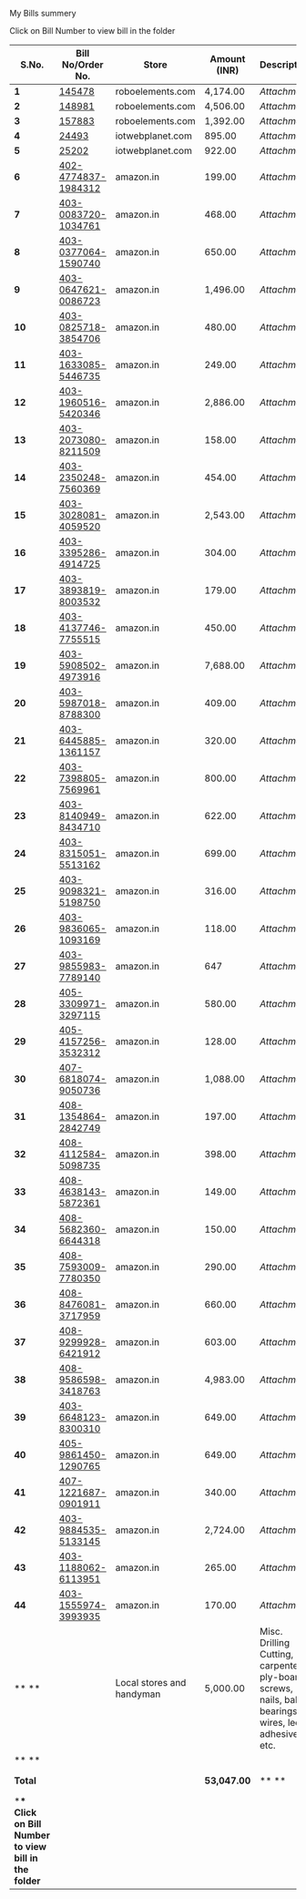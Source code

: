 My Bills summery

Click on Bill Number to view bill in the folder

| **S.No.**                                               | **Bill No/Order No.**                                        | **Store**                 | **Amount (INR)** | **Description**                                              |       |
| ------------------------------------------------------- | ------------------------------------------------------------ | ------------------------- | ---------------- | ------------------------------------------------------------ | ----- |
| **1**                                                   | [145478](./DownloadedBill/145478.pdf)                        | roboelements.com          | 4,174.00         | *Attachment*                                                 | *1*   |
| **2**                                                   | [148981](./DownloadedBill/148981.pdf)                        | roboelements.com          | 4,506.00         | *Attachment*                                                 | *2*   |
| **3**                                                   | [157883](./DownloadedBill/157883.pdf)                        | roboelements.com          | 1,392.00         | *Attachment*                                                 | *3*   |
| **4**                                                   | [24493](./DownloadedBill/24493.pdf)                          | iotwebplanet.com          | 895.00           | *Attachment*                                                 | *4*   |
| **5**                                                   | [25202](./DownloadedBill/25202.pdf)                          | iotwebplanet.com          | 922.00           | *Attachment*                                                 | *5*   |
| **6**                                                   | [402-4774837-1984312](./DownloadedBill/402-4774837-1984312.pdf) | amazon.in                 | 199.00           | *Attachment*                                                 | *6*   |
| **7**                                                   | [403-0083720-1034761](./DownloadedBill/403-0083720-1034761.pdf) | amazon.in                 | 468.00           | *Attachment*                                                 | *7*   |
| **8**                                                   | [403-0377064-1590740](./DownloadedBill/403-0377064-1590740.pdf) | amazon.in                 | 650.00           | *Attachment*                                                 | *8*   |
| **9**                                                   | [403-0647621-0086723](./DownloadedBill/403-0647621-0086723.pdf) | amazon.in                 | 1,496.00         | *Attachment*                                                 | *9*   |
| **10**                                                  | [403-0825718-3854706](./DownloadedBill/403-0825718-3854706.pdf) | amazon.in                 | 480.00           | *Attachment*                                                 | *10*  |
| **11**                                                  | [403-1633085-5446735](./DownloadedBill/403-1633085-5446735.pdf) | amazon.in                 | 249.00           | *Attachment*                                                 | *11*  |
| **12**                                                  | [403-1960516-5420346](./DownloadedBill/403-1960516-5420346.pdf) | amazon.in                 | 2,886.00         | *Attachment*                                                 | *12*  |
| **13**                                                  | [403-2073080-8211509](./DownloadedBill/403-2073080-8211509.pdf) | amazon.in                 | 158.00           | *Attachment*                                                 | *13*  |
| **14**                                                  | [403-2350248-7560369](./DownloadedBill/403-2350248-7560369.pdf) | amazon.in                 | 454.00           | *Attachment*                                                 | *14*  |
| **15**                                                  | [403-3028081-4059520](./DownloadedBill/403-3028081-4059520.pdf) | amazon.in                 | 2,543.00         | *Attachment*                                                 | *15*  |
| **16**                                                  | [403-3395286-4914725](./DownloadedBill/403-3395286-4914725.pdf) | amazon.in                 | 304.00           | *Attachment*                                                 | *16*  |
| **17**                                                  | [403-3893819-8003532](./DownloadedBill/403-3893819-8003532.pdf) | amazon.in                 | 179.00           | *Attachment*                                                 | *17*  |
| **18**                                                  | [403-4137746-7755515](./DownloadedBill/403-4137746-7755515.pdf) | amazon.in                 | 450.00           | *Attachment*                                                 | *18*  |
| **19**                                                  | [403-5908502-4973916](./DownloadedBill/403-5908502-4973916.pdf) | amazon.in                 | 7,688.00         | *Attachment*                                                 | *19*  |
| **20**                                                  | [403-5987018-8788300](./DownloadedBill/403-5987018-8788300.pdf) | amazon.in                 | 409.00           | *Attachment*                                                 | *20*  |
| **21**                                                  | [403-6445885-1361157](./DownloadedBill/403-6445885-1361157.pdf) | amazon.in                 | 320.00           | *Attachment*                                                 | *21*  |
| **22**                                                  | [403-7398805-7569961](./DownloadedBill/403-7398805-7569961.pdf) | amazon.in                 | 800.00           | *Attachment*                                                 | *22*  |
| **23**                                                  | [403-8140949-8434710](./DownloadedBill/403-8140949-8434710.pdf) | amazon.in                 | 622.00           | *Attachment*                                                 | *23*  |
| **24**                                                  | [403-8315051-5513162](./DownloadedBill/403-8315051-5513162.pdf) | amazon.in                 | 699.00           | *Attachment*                                                 | *24*  |
| **25**                                                  | [403-9098321-5198750](./DownloadedBill/403-9098321-5198750.pdf) | amazon.in                 | 316.00           | *Attachment*                                                 | *25*  |
| **26**                                                  | [403-9836065-1093169](./DownloadedBill/403-9836065-1093169.pdf) | amazon.in                 | 118.00           | *Attachment*                                                 | *26*  |
| **27**                                                  | [403-9855983-7789140](./DownloadedBill/403-9855983-7789140.pdf) | amazon.in                 | 647              | *Attachment*                                                 | *27*  |
| **28**                                                  | [405-3309971-3297115](./DownloadedBill/405-3309971-3297115.pdf) | amazon.in                 | 580.00           | *Attachment*                                                 | *28*  |
| **29**                                                  | [405-4157256-3532312](./DownloadedBill/405-4157256-3532312.pdf) | amazon.in                 | 128.00           | *Attachment*                                                 | *29*  |
| **30**                                                  | [407-6818074-9050736](./DownloadedBill/407-6818074-9050736.pdf) | amazon.in                 | 1,088.00         | *Attachment*                                                 | *30*  |
| **31**                                                  | [408-1354864-2842749](./DownloadedBill/408-1354864-2842749.pdf) | amazon.in                 | 197.00           | *Attachment*                                                 | *31*  |
| **32**                                                  | [408-4112584-5098735](./DownloadedBill/408-4112584-5098735.pdf) | amazon.in                 | 398.00           | *Attachment*                                                 | *32*  |
| **33**                                                  | [408-4638143-5872361](./DownloadedBill/408-4638143-5872361.pdf) | amazon.in                 | 149.00           | *Attachment*                                                 | *33*  |
| **34**                                                  | [408-5682360-6644318](./DownloadedBill/408-5682360-6644318.pdf) | amazon.in                 | 150.00           | *Attachment*                                                 | *34*  |
| **35**                                                  | [408-7593009-7780350](./DownloadedBill/408-7593009-7780350.pdf) | amazon.in                 | 290.00           | *Attachment*                                                 | *35*  |
| **36**                                                  | [408-8476081-3717959](./DownloadedBill/408-8476081-3717959.pdf) | amazon.in                 | 660.00           | *Attachment*                                                 | *36*  |
| **37**                                                  | [408-9299928-6421912](./DownloadedBill/408-9299928-6421912.pdf) | amazon.in                 | 603.00           | *Attachment*                                                 | *37*  |
| **38**                                                  | [408-9586598-3418763](./DownloadedBill/408-9586598-3418763.pdf) | amazon.in                 | 4,983.00         | *Attachment*                                                 | *38*  |
| **39**                                                  | [403-6648123-8300310](./downloadedbill/403-6648123-8300310.pdf) | amazon.in                 | 649.00           | *Attachment*                                                 | *39*  |
| **40**                                                  | [405-9861450-1290765](./downloadedbill/405-9861450-1290765.pdf) | amazon.in                 | 649.00           | *Attachment*                                                 | *40*  |
| **41**                                                  | [407-1221687-0901911](./downloadedbill/407-1221687-0901911.pdf) | amazon.in                 | 340.00           | *Attachment*                                                 | *41*  |
| **42**                                                  | [403-9884535-5133145](./downloadedbill/403-9884535-5133145.pdf) | amazon.in                 | 2,724.00         | *Attachment*                                                 | *42*  |
| **43**                                                  | [403-1188062-6113951](./downloadedbill/403-1188062-6113951.pdf) | amazon.in                 | 265.00           | *Attachment*                                                 | *43*  |
| **44**                                                  | [403-1555974-3993935](./downloadedbill/403-1555974-3993935.pdf) | amazon.in                 | 170.00           | *Attachment*                                                 | *44*  |
| ** **                                                   |                                                              | Local stores and handyman | 5,000.00         | Misc. Drilling Cutting, carpenter, ply-board, screws, nails, ball-bearings, wires, led, adhesives, etc. |       |
| ** **                                                   |                                                              |                           |                  |                                                              |       |
| **Total**                                               |                                                              |                           | **53,047.00**    | ** **                                                        | ** ** |
| ***\* Click on Bill Number to view bill in the folder** |                                                              |                           |                  |                                                              |       |